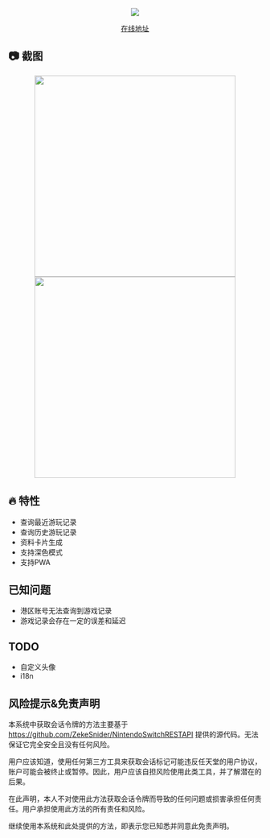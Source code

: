 <p align="center">
  <img src="https://cdn.jsdelivr.net/gh/yuyinws/static@master/2023/06/upgit_20230620_1687238510.png">
</p>
<p align="center">
  <a href="https://ns.yuy1n.io">在线地址</a>
</p>

## 📷 截图
<p align="center">
  <img height="400" src="https://cdn.jsdelivr.net/gh/yuyinws/static@master/2023/06/upgit_20230620_1687238840.png">
  <img height="400" src="https://cdn.jsdelivr.net/gh/yuyinws/static@master/2023/06/upgit_20230620_1687238857.png">
</p>

## 🔥 特性
- 查询最近游玩记录
- 查询历史游玩记录
- 资料卡片生成
- 支持深色模式
- 支持PWA

## 已知问题
- 港区账号无法查询到游戏记录
- 游戏记录会存在一定的误差和延迟

## TODO
- 自定义头像
- i18n

## 风险提示&免责声明

本系统中获取会话令牌的方法主要基于 https://github.com/ZekeSnider/NintendoSwitchRESTAPI 提供的源代码。无法保证它完全安全且没有任何风险。

用户应该知道，使用任何第三方工具来获取会话标记可能违反任天堂的用户协议，账户可能会被终止或暂停。因此，用户应该自担风险使用此类工具，并了解潜在的后果。

在此声明，本人不对使用此方法获取会话令牌而导致的任何问题或损害承担任何责任。用户承担使用此方法的所有责任和风险。

继续使用本系统和此处提供的方法，即表示您已知悉并同意此免责声明。
